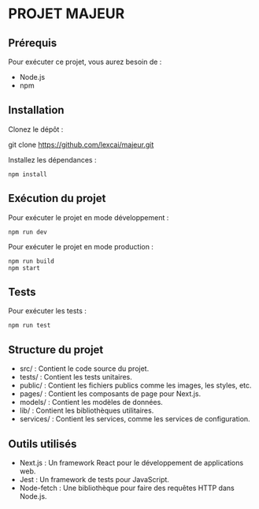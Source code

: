 # PROJET MAJEUR

## Prérequis

Pour exécuter ce projet, vous aurez besoin de :

- Node.js
- npm

## Installation

Clonez le dépôt :

git clone <https://github.com/lexcai/majeur.git>

Installez les dépendances :

```
npm install
```

## Exécution du projet

Pour exécuter le projet en mode développement :

```
npm run dev
```

Pour exécuter le projet en mode production :

```
npm run build
npm start
```

## Tests

Pour exécuter les tests :

```
npm run test
```

## Structure du projet

- src/ : Contient le code source du projet.
- tests/ : Contient les tests unitaires.
- public/ : Contient les fichiers publics comme les images, les styles, etc.
- pages/ : Contient les composants de page pour Next.js.
- models/ : Contient les modèles de données.
- lib/ : Contient les bibliothèques utilitaires.
- services/ : Contient les services, comme les services de configuration.

## Outils utilisés

- Next.js : Un framework React pour le développement de applications web.
- Jest : Un framework de tests pour JavaScript.
- Node-fetch : Une bibliothèque pour faire des requêtes HTTP dans Node.js.
